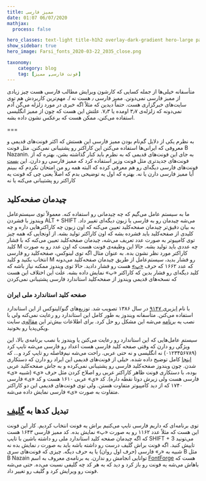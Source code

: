 ```yaml
---
title: ممیز فارسی
date: 01:07 06/07/2020 
mathjax:
  process: false

hero_classes: text-light title-h1h2 overlay-dark-gradient hero-large parallax
show_sidebar: true
hero_image: Farsi_fonts_2020-03-22_2035_close.png

taxonomy:
    category: blog
    tag: [فونت فارسی, ممیز]
---
```


متأسفانه خیلی‌ها از جمله کسایی که کارشون ویرایش مطالب فارسی هست چیز زیادی از ممیز فارسی نمی‌دونن. ممیز فارسی ٫ هست نه /. مهم‌ترین کاربردش هم توی سایت‌های خبرگزاری هست. حتماً دیدین که مثلاً اگه خبری در مورد زلزله می‌گن آدم نمی‌دونه که زلزله‌ی ۳٫۷ اومده یا ۷٫۳. علتش این هست که چون از ممیز انگلیسی استفاده می‌کنن، ممکن هست که برعکس نشون داده بشه.

===

به نظرم یکی از دلایل گم‌نام بودن ممیز فارسی این هستش که اکثر فونت‌های قدیمی و معروفی که ایرانی‌ها استفاده می‌کنن این کاراکتر رو پشتیبانی نمی‌کنن. مثل فونت B Nazanin. به جای این فونت‌های قدیمی که به نظرم باید کنار گذاشته بشن، بهتره که از فونت‌های جدید‌تری مثل فونت‌ [وزیر](https://github.com/rastikerdar/vazir-font) استفاده کرد که ممیز فارسی رو دارن. این [پست](http://poorya-zaree.ir/blog/%D8%A8%D9%87%D8%AA%D8%B1%DB%8C%D9%86-%D9%81%D9%88%D9%86%D8%AA-%D9%87%D8%A7%DB%8C-%D8%A2%D8%B2%D8%A7%D8%AF-%D9%81%D8%A7%D8%B1%D8%B3%DB%8C-%D8%A2%D8%B2%D8%A7%D8%AF-%DA%A9%D8%AF%D8%A7%D9%85%D9%86%D8%AF/?i=1) فونت‌های فارسی دیگه‌ای رو هم معرفی کرده که البته همه رو من امتحان نکردم که ببینم آیا ممیز فارسی دارن یا نه. بهتره که اول یه توضیحی بدم که اصلاً یعنی چی که فونت یه کاراکتر رو پشتیبانی می‌کنه یا نه

## چیدمان صفحه‌کلید

ما به سیستم عامل می‌گیم که چه چیدمانی رو استفاده کنه. معمولاً توی سیستم‌عامل ویندوز با فشردن ALT + SHIFT می‌شه چیدمان رو به فارسی یا زبون دیگه‌ای تغییر داد. به بیان دقیق‌تر چیدمان صفحه‌کلید تعیین می‌کنه که اون زبون چه کاراکترهایی داره و چه کلیدی از صفحه‌کلید باید فشرده بشه که اون کاراکتر تولید بشه. از اونجایی که همه چیز توی کامپیوتر به صورت عدد تعریف می‌شه، چیدمان صفحه‌کلید تعیین می‌کنه که با فشار کلید M چه عددی باید تولید بشه. حالا این وظیفه‌ی فونت هست که اون عدد رو به صورت کاراکتر مورد نظر نشون بده. به عنوان مثال اگه توی لینوکس، صفحه‌کلید رو فارسی انتخاب بکنید و کلید M رو فشار بدید، سیستم‌عامل از طریق چیدمان صفحه‌کلید می‌دونه که عدد ۱۶۶۲ که حرف [«پ»](https://en.wikipedia.org/wiki/Pe_(Persian_letter)) هست رو فشار دادید. حالا توی ویندوز ممکنه نیاز باشه که کلید دیگه‌ای رو فشار بدین که کاراکتر «پ» نمایش داده بشه. علت این اختلاف این هست که نسخه‌های قدیمی ویندوز از صفحه‌کلید استاندارد فارسی پشتیبانی نمی‌کردن

### صفحه کلید استاندارد ملی ایران

با نام [ایزیری ۹۱۴۷](https://fa.wikipedia.org/wiki/%D8%A7%DB%8C%D8%B2%DB%8C%D8%B1%DB%8C_%DB%B9%DB%B1%DB%B4%DB%B7) در سال ۱۳۸۶ تصویب شد. توزیع‌های گنو/لینوکس از این استاندارد استفاده می‌کنن. متأسفانه ویندوز به طور کامل این استاندارد رو رعایت نمی‌کنه ولی با نصب یه [برنامه](http://persian-computing.org/download/Iranian_Standard_Persian_Keyboard_(ISIRI_9147)_(Version_2.0).zip) می‌شه این مشکل رو حل کرد. برای اطلاعات بیش‌تر این [مقاله‌ی](https://fa.wikipedia.org/wiki/%D9%88%DB%8C%DA%A9%DB%8C%E2%80%8C%D9%BE%D8%AF%DB%8C%D8%A7:%D8%B5%D9%81%D8%AD%D9%87%E2%80%8C%DA%A9%D9%84%DB%8C%D8%AF_%D9%81%D8%A7%D8%B1%D8%B3%DB%8C) سایت ویکی‌پدیا رو بخونید.

سیستم عامل‌هایی که این استاندارد رو رعایت می‌کنن یا ویندوز با نصب برنامه‌ی بالا، این ویژگی رو دارن که وقتی صفحه کلید فارسی هست اعداد رو فارسی می‌شه تایپ کرد (۰۱۲۳۴۵۶۷۸۹) نه انگلیسی و نه حتی عربی. راحت می‌شه نیم‌فاصله رو تایپ کرد و… که [اینجا](https://fa.wikipedia.org/wiki/%D9%88%DB%8C%DA%A9%DB%8C%E2%80%8C%D9%BE%D8%AF%DB%8C%D8%A7:%D8%B5%D9%81%D8%AD%D9%87%E2%80%8C%DA%A9%D9%84%DB%8C%D8%AF_%D9%81%D8%A7%D8%B1%D8%B3%DB%8C) کامل توضیح داده شده. خیلی از فونت‌های قدیمی این ایراد رو دارن که دستکاری شدن. چون ویندوز صفحه‌کلید فارسی رو پشتیبانی نمی‌کرده و به جاش صفحه‌کلید عربی بوده، با دستکاری فونت ظاهر کاراکتر عربی رو اصلاح کردن مثل حرف «ي» (شبیه «ی» فارسی هست ولی زیرش دوتا نقطه داره). کد «ي» عربی ۱۶۱۰ هست و کد «ی» فارسی ۱۷۴۰ که از دید کامپیوتر متفاوت هستن. ولی توی فونت‌های قدیمی این دو کاراکتر متفاوت به صورت «ی» فارسی نمایش داده می‌شه.

## تبدیل کدها به [گلیف](https://fa.wikipedia.org/wiki/%DA%AF%D9%84%DB%8C%D9%81)

توی برنامه‌ای که داریم فارسی تایپ می‌کنیم براش یه فونت انتخاب کردیم. کار این فونت این هست که مثلاً عدد ۱۱۶۲ رو به صورت «پ» نمایش بده. کد ممیز فارسی ۱۶۴۳ هست که اگه چیدمان صفحه کلید استاندارد ملی رو داشته باشین با تایپ SHIFT + 3 می‌تونید تایپش کنید. اگه فونت براش گلیف درست رو داشته باشه باید به صورت ٫ نمایش بده نه شبیه به «ر» فارسی (حرف اول روان) یا یه حرف دیگه. چیزی که فونت‌های سری B مثل B Nazain توانایی انجامش رو ندارن. یه برنامه‌ی معروف به اسم [FontForge](https://fontforge.org/en-US/downloads/) هست که باهاش می‌شه یه فونت رو باز کرد و دید که به هر کد چه گلیفی نسبت می‌ده. حتی می‌شه فونت رو ویرایش کرد و گلیف رو تغییر داد.
